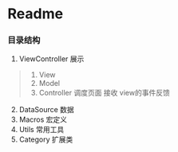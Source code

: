 #  Readme

### 目录结构

1. ViewController  展示
> 1. View  
> 2. Model
> 3. Controller  调度页面 接收 view的事件反馈 
2. DataSource 数据
3. Macros 宏定义
4. Utils 常用工具
5. Category 扩展类

